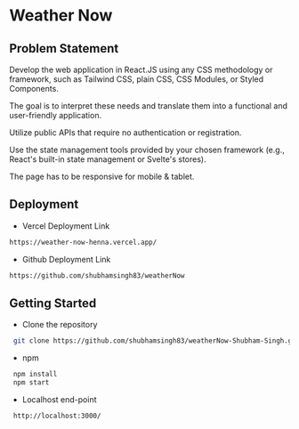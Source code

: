 # Weather Now

## Problem Statement

Develop the web application in React.JS using any CSS methodology or framework, such as Tailwind CSS, plain CSS,
CSS Modules, or Styled Components.

The goal is to interpret these
needs and translate them into a functional and user-friendly application.

Utilize public APIs that require no authentication or registration.

Use the state management tools provided by your chosen framework (e.g.,
React's built-in state management or Svelte's stores).

The page has to be responsive for mobile & tablet.

## Deployment

- Vercel Deployment Link

```bash
https://weather-now-henna.vercel.app/
```

- Github Deployment Link

```bash
https://github.com/shubhamsingh83/weatherNow
```

## Getting Started

- Clone the repository

```bash
 git clone https://github.com/shubhamsingh83/weatherNow-Shubham-Singh.git
```

- npm

```bash
 npm install
 npm start
```

- Localhost end-point

```bash
 http://localhost:3000/
```
